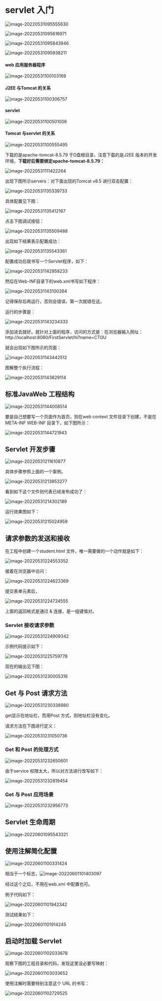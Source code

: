 # servlet 入门

![image-20220531095555630](http://rblgz07nn.hd-bkt.clouddn.com/img/blogimage-20220531095555630.png)

![image-20220531095616971](http://rblgz07nn.hd-bkt.clouddn.com/img/blogimage-20220531095616971.png)

![image-20220531095843946](http://rblgz07nn.hd-bkt.clouddn.com/img/blogimage-20220531095843946.png)

![image-20220531095938211](http://rblgz07nn.hd-bkt.clouddn.com/img/blogimage-20220531095938211.png)

#### web 应用服务器程序

![image-20220531100103169](http://rblgz07nn.hd-bkt.clouddn.com/img/blogimage-20220531100103169.png)

#### J2EE 与Tomcat 的关系

![image-20220531100306757](http://rblgz07nn.hd-bkt.clouddn.com/img/blogimage-20220531100306757.png)

#### servlet

![image-20220531100501006](http://rblgz07nn.hd-bkt.clouddn.com/img/blogimage-20220531100501006.png)

#### Tomcat 与servlet 的关系

![image-20220531100555495](http://rblgz07nn.hd-bkt.clouddn.com/img/blogimage-20220531100555495.png)

下载的是apache-tomcat-8.5.79 于D盘根目录，注意下载的是J2EE 版本的开发环境，**下载好后需要绑定apache-tomcat-8.5.79：** 

![image-20220531111422264](http://rblgz07nn.hd-bkt.clouddn.com/img/blogimage-20220531111422264.png)



出现下图所示servers：对下面出现的Tomcat v8.5 进行双击配置：

![image-20220531135339733](http://rblgz07nn.hd-bkt.clouddn.com/img/blogimage-20220531135339733.png)

具体配置见下图：

![image-20220531135412187](http://rblgz07nn.hd-bkt.clouddn.com/img/blogimage-20220531135412187.png)

点击下图调试按钮：

![image-20220531135509488](http://rblgz07nn.hd-bkt.clouddn.com/img/blogimage-20220531135509488.png)

出现如下结果表示配置成功：

![image-20220531135543361](http://rblgz07nn.hd-bkt.clouddn.com/img/blogimage-20220531135543361.png)

配置成功后就书写一个Servlet程序，如下：

![image-20220531142958233](http://rblgz07nn.hd-bkt.clouddn.com/img/blogimage-20220531142958233.png)

然后在Web-INF目录下的web.xml书写如下程序：

![image-20220531143100264](http://rblgz07nn.hd-bkt.clouddn.com/img/blogimage-20220531143100264.png)

记得保存后再运行，否则会错误，第一次就错在这。

运行的步骤是：

![image-20220531143234333](http://rblgz07nn.hd-bkt.clouddn.com/img/blogimage-20220531143234333.png)

添加进去就好。就针对上面的程序，访问的方式是：在浏览器输入网址：http://localhost:8080/FirstServlet/hi?name=CTGU

就会出现如下图所示的页面：

![image-20220531143442512](http://rblgz07nn.hd-bkt.clouddn.com/img/blogimage-20220531143442512.png)

图解整个执行流程：

![image-20220531143829114](http://rblgz07nn.hd-bkt.clouddn.com/img/blogimage-20220531143829114.png)

## 标准JavaWeb 工程结构

![image-20220531144008514](http://rblgz07nn.hd-bkt.clouddn.com/img/blogimage-20220531144008514.png)

要是自己想要写一个页面作为首页，则在web context 文件目录下创建，不是在META-INF WEB-INF 目录下，如下图所示：

![image-20220531144721943](http://rblgz07nn.hd-bkt.clouddn.com/img/blogimage-20220531144721943.png)

## Servlet 开发步骤

![image-20220531211610877](http://rblgz07nn.hd-bkt.clouddn.com/img/blogimage-20220531211610877.png)

具体步骤参照上面的一个案例。

![image-20220531213953277](http://rblgz07nn.hd-bkt.clouddn.com/img/blogimage-20220531213953277.png)

看到如下这个文件则代表已经发布成功了：

![image-20220531214302189](http://rblgz07nn.hd-bkt.clouddn.com/img/blogimage-20220531214302189.png)

运行效果图如下：

![image-20220531215024959](http://rblgz07nn.hd-bkt.clouddn.com/img/blogimage-20220531215024959.png)

## 请求参数的发送和接收

在工程中创建一个student.html 文件，唯一需要做的一个动作就是如下：

![image-20220531224553352](http://rblgz07nn.hd-bkt.clouddn.com/img/blogimage-20220531224553352.png)

接着在浏览器中访问：

![image-20220531224623369](http://rblgz07nn.hd-bkt.clouddn.com/img/blogimage-20220531224623369.png)

提交表单元素后，

![image-20220531224724555](http://rblgz07nn.hd-bkt.clouddn.com/img/blogimage-20220531224724555.png)

上面的返回格式是通过 & 连接，是一组键值对。

### Servlet 接收请求参数

![image-20220531224909342](http://rblgz07nn.hd-bkt.clouddn.com/img/blogimage-20220531224909342.png)

示例代码提示如下：

![image-20220531225759778](http://rblgz07nn.hd-bkt.clouddn.com/img/blogimage-20220531225759778.png)

现在的输出见下图：

![image-20220531230005316](http://rblgz07nn.hd-bkt.clouddn.com/img/blogimage-20220531230005316.png)

## Get 与 Post 请求方法

![image-20220531230338980](http://rblgz07nn.hd-bkt.clouddn.com/img/blogimage-20220531230338980.png)

get显示在地址栏，而用Post 方式，则地址栏没有变化。

请求方法在下图进行定义：

![image-20220531231050736](http://rblgz07nn.hd-bkt.clouddn.com/img/blogimage-20220531231050736.png)

### Get 和 Post 的处理方式

![image-20220531232650601](http://rblgz07nn.hd-bkt.clouddn.com/img/blogimage-20220531232650601.png)

由于service 权限太大，所以对方法进行改写如下：

![image-20220531232819454](http://rblgz07nn.hd-bkt.clouddn.com/img/blogimage-20220531232819454.png)

### Get 与 Post 应用场景

![image-20220531232956773](http://rblgz07nn.hd-bkt.clouddn.com/img/blogimage-20220531232956773.png)

## Servlet 生命周期

![image-20220601095543321](http://rblgz07nn.hd-bkt.clouddn.com/img/blogimage-20220601095543321.png)

## 使用注解简化配置

![image-20220601100331424](http://rblgz07nn.hd-bkt.clouddn.com/img/blogimage-20220601100331424.png)

相当于一个标志，![image-20220601101403097](http://rblgz07nn.hd-bkt.clouddn.com/img/blogimage-20220601101403097.png)

经过这个之后，不用在web.xml 中配置也可。

例子代码如下：

![image-20220601101942342](http://rblgz07nn.hd-bkt.clouddn.com/img/blogimage-20220601101942342.png)

测试结果如下：

![image-20220601101914245](http://rblgz07nn.hd-bkt.clouddn.com/img/blogimage-20220601101914245.png)

## 启动时加载 Servlet

![image-20220601102033678](http://rblgz07nn.hd-bkt.clouddn.com/img/blogimage-20220601102033678.png)

观察下图的工程目录和代码，发现这里没必要写映射：

![image-20220601103033652](http://rblgz07nn.hd-bkt.clouddn.com/img/blogimage-20220601103033652.png)

使用注解时需要特别注意这个 URL 的书写：

![image-20220601102729525](http://rblgz07nn.hd-bkt.clouddn.com/img/blogimage-20220601102729525.png)

